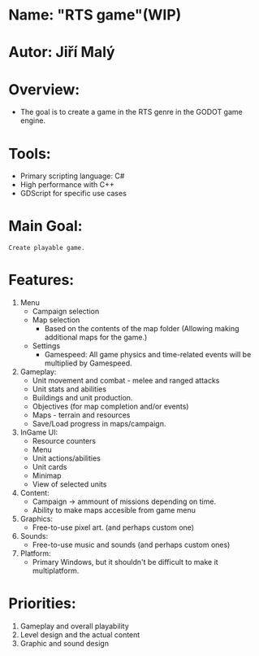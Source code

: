 # Name: "RTS game"(WIP)

# Autor: Jiří Malý

# Overview:
 - The goal is to create a game in the RTS genre in the GODOT game engine.

# Tools:
-  Primary scripting language: C#
- High performance with C++
- GDScript for specific use cases
# Main Goal:
    Create playable game.

# Features:
1. Menu  
    - Campaign selection  
    - Map selection  
        - Based on the contents of the map folder (Allowing making additional maps for the game.)  
    - Settings  
       - Gamespeed: All game physics and time-related events will be multiplied by Gamespeed.  
2. Gameplay:  
    - Unit movement and combat - melee and ranged attacks  
    - Unit stats and abilities  
    - Buildings and unit production.  
    - Objectives (for map completion and/or events)  
    - Maps - terrain and resources  
    - Save/Load progress in maps/campaign.  
3. InGame UI:  
    - Resource counters  
    - Menu  
    - Unit actions/abilities  
    - Unit cards  
    - Minimap  
    - View of selected units  
4. Content:  
    - Campaign -> ammount of missions depending on time.  
    - Ability to make maps accesible from game menu  
5. Graphics:  
    - Free-to-use pixel art. (and perhaps custom one)  
6. Sounds:  
    - Free-to-use music and sounds (and perhaps custom ones)  
7. Platform:  
    - Primary Windows, but it shouldn't be difficult to make it multiplatform.  

# Priorities:
1. Gameplay and overall playability
2. Level design and the actual content
3. Graphic and sound design
